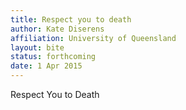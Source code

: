 ```yaml
---
title: Respect you to death
author: Kate Diserens
affiliation: University of Queensland
layout: bite
status: forthcoming
date: 1 Apr 2015
---
```


Respect You to Death